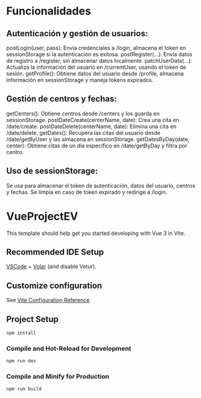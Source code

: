 # Funcionalidades

## Autenticación y gestión de usuarios:

postLogin(user, pass): Envía credenciales a /login, almacena el token en sessionStorage si la autenticación es exitosa.
postRegister(...): Envía datos de registro a /register, sin almacenar datos localmente.
patchUserData(...): Actualiza la información del usuario en /currentUser, usando el token de sesión.
getProfile(): Obtiene datos del usuario desde /profile, almacena información en sessionStorage y maneja tokens expirados.

## Gestión de centros y fechas:

getCenters(): Obtiene centros desde /centers y los guarda en sessionStorage.
postDateCreate(centerName, date): Crea una cita en /date/create.
postDateDelete(centerName, date): Elimina una cita en /date/delete.
getDates(): Recupera las citas del usuario desde /date/getByUser y las almacena en sessionStorage.
getDatesByDay(date, center): Obtiene citas de un día específico en /date/getByDay y filtra por centro.

## Uso de sessionStorage:

Se usa para almacenar el token de autenticación, datos del usuario, centros y fechas.
Se limpia en caso de token expirado y redirige a /login.

# VueProjectEV

This template should help get you started developing with Vue 3 in Vite.

## Recommended IDE Setup

[VSCode](https://code.visualstudio.com/) + [Volar](https://marketplace.visualstudio.com/items?itemName=Vue.volar) (and disable Vetur).

## Customize configuration

See [Vite Configuration Reference](https://vite.dev/config/).

## Project Setup

```sh
npm install
```

### Compile and Hot-Reload for Development

```sh
npm run dev
```

### Compile and Minify for Production

```sh
npm run build
```
